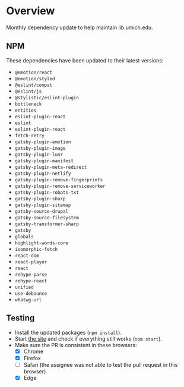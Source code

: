 # Overview
Monthly dependency update to help maintain lib.umich.edu.

## NPM
These dependencies have been updated to their latest versions:
- `@emotion/react`
- `@emotion/styled`
- `@eslint/compat`
- `@eslint/js`
- `@stylistic/eslint-plugin`
- `bottleneck`
- `entities`
- `eslint-plugin-react`
- `eslint`
- `eslint-plugin-react`
- `fetch-retry`
- `gatsby-plugin-emotion`
- `gatsby-plugin-image`
- `gatsby-plugin-lunr`
- `gatsby-plugin-manifest`
- `gatsby-plugin-meta-redirect`
- `gatsby-plugin-netlify`
- `gatsby-plugin-remove-fingerprints`
- `gatsby-plugin-remove-serviceworker`
- `gatsby-plugin-robots-txt`
- `gatsby-plugin-sharp`
- `gatsby-plugin-sitemap`
- `gatsby-source-drupal`
- `gatsby-source-filesystem`
- `gatsby-transformer-sharp`
- `gatsby`
- `globals`
- `highlight-words-core`
- `isomorphic-fetch`
- `react-dom`
- `react-player`
- `react`
- `rehype-parse`
- `rehype-react`
- `unified`
- `use-debounce`
- `whatwg-url`

## Testing
- Install the updated packages (`npm install`).
- Start [the site](http://localhost:8000) and check if everything still works (`npm start`).
- Make sure the PR is consistent in these browsers:
  - [x] Chrome
  - [x] Firefox
  - [ ] Safari (the assignee was not able to test the pull request in this browser)
  - [x] Edge

